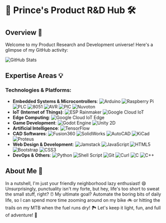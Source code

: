 # 🚀 Prince's Product R&D Hub 🛠️

## Overview 🌟

Welcome to my Product Research and Development universe! Here's a glimpse of my GitHub activity:

![GitHub Stats](https://github-readme-stats.vercel.app/api?username=855princekumar&show_icons=true&theme=dark)

## Expertise Areas 💡

### Technologies & Platforms:
- **Embedded Systems & Microcontrollers**: 
  ![Arduino](https://img.shields.io/badge/-Arduino-black?style=flat-square&logo=Arduino)
  ![Raspberry Pi](https://img.shields.io/badge/-Raspberry%20Pi-black?style=flat-square&logo=Raspberry%20Pi)
  ![PLC](https://img.shields.io/badge/-PLC-black?style=flat-square&logo=PLC)
  ![8051](https://img.shields.io/badge/-8051-black?style=flat-square&logo=8051)
  ![AVR](https://img.shields.io/badge/-AVR-black?style=flat-square&logo=AVR)
  ![PIC](https://img.shields.io/badge/-PIC-black?style=flat-square&logo=PIC)
  ![Nuvoton](https://img.shields.io/badge/-Nuvoton-black?style=flat-square&logo=Nuvoton)
- **IoT (Internet of Things)**: 
  ![ESP Rainmaker](https://img.shields.io/badge/-ESP%20Rainmaker-black?style=flat-square&logo=espressif)
  ![Google Cloud IoT](https://img.shields.io/badge/-Google%20Cloud%20IoT-black?style=flat-square&logo=google-cloud)
- **Edge Computing**: 
  ![Google Cloud IoT Edge](https://img.shields.io/badge/-Google%20Cloud%20IoT%20Edge-black?style=flat-square&logo=google-cloud)
- **Game Development**: 
  ![Godot Engine](https://img.shields.io/badge/-Godot%20Engine-black?style=flat-square&logo=godot-engine)
  ![Unity 2D](https://img.shields.io/badge/-Unity%202D-black?style=flat-square&logo=unity)
- **Artificial Intelligence**: 
  ![TensorFlow](https://img.shields.io/badge/-TensorFlow-black?style=flat-square&logo=tensorflow)
- **CAD Softwares**: 
  ![Fusion360](https://img.shields.io/badge/-Fusion360-black?style=flat-square&logo=Fusion360)
  ![SolidWorks](https://img.shields.io/badge/-SolidWorks-black?style=flat-square&logo=SolidWorks)
  ![AutoCAD](https://img.shields.io/badge/-AutoCAD-black?style=flat-square&logo=AutoCAD)
  ![KiCad](https://img.shields.io/badge/-KiCad-black?style=flat-square&logo=KiCad)
  ![Proteus](https://img.shields.io/badge/-Proteus-black?style=flat-square&logo=Proteus)
- **Web Design & Development**: 
  ![Jamstack](https://img.shields.io/badge/-Jamstack-black?style=flat-square&logo=Jamstack)
  ![JavaScript](https://img.shields.io/badge/-JavaScript-black?style=flat-square&logo=javascript)
  ![HTML5](https://img.shields.io/badge/-HTML5-black?style=flat-square&logo=html5)
  ![Bootstrap](https://img.shields.io/badge/-Bootstrap-black?style=flat-square&logo=bootstrap)
  ![CSS3](https://img.shields.io/badge/-CSS3-black?style=flat-square&logo=css3)
- **DevOps & Others**: 
  ![Python](https://img.shields.io/badge/-Python-black?style=flat-square&logo=python)
  ![Shell Script](https://img.shields.io/badge/-Shell_Script-black?style=flat-square&logo=gnu-bash)
  ![Git](https://img.shields.io/badge/-Git-black?style=flat-square&logo=git)
  ![Curl](https://img.shields.io/badge/-Curl-black?style=flat-square&logo=curl)
  ![C](https://img.shields.io/badge/-C-black?style=flat-square&logo=c)
  ![C++](https://img.shields.io/badge/-C++-black?style=flat-square&logo=c)

## About Me 🚀
In a nutshell, I'm just your friendly neighborhood lazy enthusiast! 😄 Unsurprisingly, punctuality isn't my forte, but hey, life's too short to sweat the small stuff, right? ⏰ My ultimate goal? Automate the boring bits of daily life, so I can spend more time zooming around on my bike 🚲 or hitting the trails on my MTB when the fuel runs dry! 🏞️ Let's keep it light, fun, and full of adventure! 🎉
